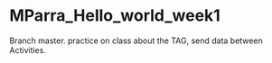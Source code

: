 # MParra_Hello_world_week1
Branch master. practice on class about the TAG, send data between Activities.
